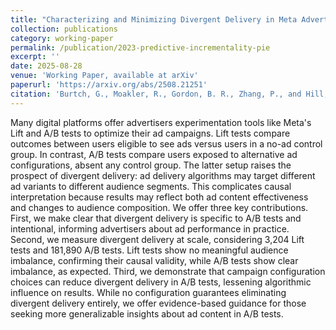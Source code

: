```yaml
---
title: "Characterizing and Minimizing Divergent Delivery in Meta Advertising Experiments"
collection: publications
category: working-paper
permalink: /publication/2023-predictive-incrementality-pie
excerpt: ''
date: 2025-08-28
venue: 'Working Paper, available at arXiv'
paperurl: 'https://arxiv.org/abs/2508.21251'
citation: 'Burtch, G., Moakler, R., Gordon, B. R., Zhang, P., and Hill, S. (2025). &quot;Characterizing and Minimizing Divergent Delivery in Meta Advertising Experiments.&quot; <i>arXiv preprint arXiv:2508.21251</i>.'
---
```


Many digital platforms offer advertisers experimentation tools like Meta's Lift and A/B tests to optimize their ad campaigns. Lift tests compare outcomes between users eligible to see ads versus users in a no-ad control group. In contrast, A/B tests compare users exposed to alternative ad configurations, absent any control group. The latter setup raises the prospect of divergent delivery: ad delivery algorithms may target different ad variants to different audience segments. This complicates causal interpretation because results may reflect both ad content effectiveness and changes to audience composition. We offer three key contributions. First, we make clear that divergent delivery is specific to A/B tests and intentional, informing advertisers about ad performance in practice. Second, we measure divergent delivery at scale, considering 3,204 Lift tests and 181,890 A/B tests. Lift tests show no meaningful audience imbalance, confirming their causal validity, while A/B tests show clear imbalance, as expected. Third, we demonstrate that campaign configuration choices can reduce divergent delivery in A/B tests, lessening algorithmic influence on results. While no configuration guarantees eliminating divergent delivery entirely, we offer evidence-based guidance for those seeking more generalizable insights about ad content in A/B tests.